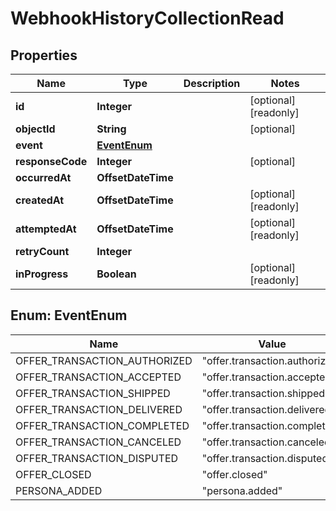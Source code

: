

# WebhookHistoryCollectionRead



## Properties

| Name | Type | Description | Notes |
|------------ | ------------- | ------------- | -------------|
|**id** | **Integer** |  |  [optional] [readonly] |
|**objectId** | **String** |  |  [optional] |
|**event** | [**EventEnum**](#EventEnum) |  |  |
|**responseCode** | **Integer** |  |  [optional] |
|**occurredAt** | **OffsetDateTime** |  |  |
|**createdAt** | **OffsetDateTime** |  |  [optional] [readonly] |
|**attemptedAt** | **OffsetDateTime** |  |  [optional] [readonly] |
|**retryCount** | **Integer** |  |  |
|**inProgress** | **Boolean** |  |  [optional] [readonly] |



## Enum: EventEnum

| Name | Value |
|---- | -----|
| OFFER_TRANSACTION_AUTHORIZED | &quot;offer.transaction.authorized&quot; |
| OFFER_TRANSACTION_ACCEPTED | &quot;offer.transaction.accepted&quot; |
| OFFER_TRANSACTION_SHIPPED | &quot;offer.transaction.shipped&quot; |
| OFFER_TRANSACTION_DELIVERED | &quot;offer.transaction.delivered&quot; |
| OFFER_TRANSACTION_COMPLETED | &quot;offer.transaction.completed&quot; |
| OFFER_TRANSACTION_CANCELED | &quot;offer.transaction.canceled&quot; |
| OFFER_TRANSACTION_DISPUTED | &quot;offer.transaction.disputed&quot; |
| OFFER_CLOSED | &quot;offer.closed&quot; |
| PERSONA_ADDED | &quot;persona.added&quot; |



